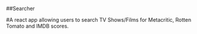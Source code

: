 ##Searcher

#A react app allowing users to search TV Shows/Films for Metacritic, Rotten Tomato and IMDB scores. 
